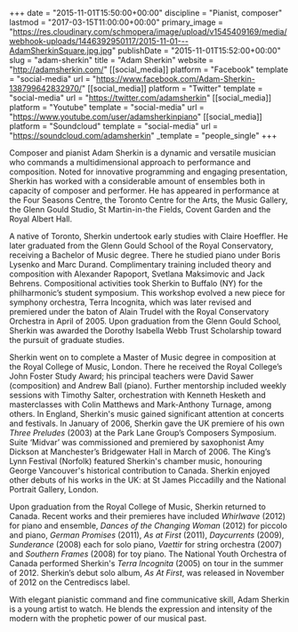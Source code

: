 +++
date = "2015-11-01T15:50:00+00:00"
discipline = "Pianist, composer"
lastmod = "2017-03-15T11:00:00+00:00"
primary_image = "https://res.cloudinary.com/schmopera/image/upload/v1545409169/media/webhook-uploads/1446392950117/2015-11-01---AdamSherkinSquare.jpg.jpg"
publishDate = "2015-11-01T15:52:00+00:00"
slug = "adam-sherkin"
title = "Adam Sherkin"
website = "http://adamsherkin.com/"
[[social_media]]
platform = "Facebook"
template = "social-media"
url = "https://www.facebook.com/Adam-Sherkin-138799642832970/"
[[social_media]]
platform = "Twitter"
template = "social-media"
url = "https://twitter.com/adamsherkin"
[[social_media]]
platform = "Youtube"
template = "social-media"
url = "https://www.youtube.com/user/adamsherkinpiano"
[[social_media]]
platform = "Soundcloud"
template = "social-media"
url = "https://soundcloud.com/adamsherkin"
_template = "people_single"
+++

Composer and pianist Adam Sherkin is a dynamic and versatile musician who commands a multidimensional approach to performance and composition. Noted for innovative programming and
engaging presentation, Sherkin has worked with a considerable amount of ensembles both in
capacity of composer and performer. He has appeared in performance at the Four Seasons Centre,
the Toronto Centre for the Arts, the Music Gallery, the Glenn Gould Studio, St Martin-in-the Fields, Covent Garden and the Royal Albert Hall.

A native of Toronto, Sherkin undertook early studies with Claire Hoeffler. He later graduated
from the Glenn Gould School of the Royal Conservatory, receiving a Bachelor of Music degree.
There he studied piano under Boris Lysenko and Marc Durand. Complimentary training included
theory and composition with Alexander Rapoport, Svetlana Maksimovic and Jack Behrens.
Compositional activities took Sherkin to Buffalo (NY) for the philharmonic’s student
symposium. This workshop evolved a new piece for symphony orchestra, Terra Incognita, which
was later revised and premiered under the baton of Alain Trudel with the Royal Conservatory
Orchestra in April of 2005. Upon graduation from the Glenn Gould School, Sherkin was awarded
the Dorothy Isabella Webb Trust Scholarship toward the pursuit of graduate studies.

Sherkin went on to complete a Master of Music degree in composition at the Royal College of
Music, London. There he received the Royal College’s John Foster Study Award; his principal
teachers were David Sawer (composition) and Andrew Ball (piano). Further mentorship included
weekly sessions with Timothy Salter, orchestration with Kenneth Hesketh and masterclasses with
Colin Matthews and Mark-Anthony Turnage, among others. In England, Sherkin's music gained
significant attention at concerts and festivals. In January of 2006, Sherkin gave the UK premiere of his own *Three Preludes* (2003) at the Park Lane Group’s Composers Symposium. Suite ‘Midvar’ was commissioned and premiered by saxophonist Amy Dickson at Manchester’s
Bridgewater Hall in March of 2006. The King’s Lynn Festival (Norfolk) featured Sherkin's
chamber music, honouring George Vancouver's historical contribution to Canada. Sherkin
enjoyed other debuts of his works in the UK: at St James Piccadilly and the National Portrait
Gallery, London.

Upon graduation from the Royal College of Music, Sherkin returned to Canada. Recent works
and their premieres have included *Whirlwave* (2012) for piano and ensemble, *Dances of the
Changing Woman* (2012) for piccolo and piano, *German Promises* (2011), *As at First* (2011),
*Daycurrents* (2009), *Sunderance* (2008) each for solo piano, *Vaettir* for string orchestra (2007) and *Southern Frames* (2008) for toy piano. The National Youth Orchestra of Canada performed Sherkin's *Terra Incognita* (2005) on tour in the summer of 2012. Sherkin’s debut solo album, *As At First*, was released in November of 2012 on the Centrediscs label.

With elegant pianistic command and fine communicative skill, Adam Sherkin is a young artist to
watch. He blends the expression and intensity of the modern with the prophetic power of our
musical past.
